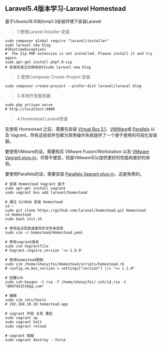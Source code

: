 ## Laravel5.4版本学习-Laravel Homestead

基于Ubuntu16.10和lnmp1.3安装环境下安装Laravel

> 1.使用Laravel Installer 安装

```shell
sudo composer global require "laravel/installer"
sudo laravel new blog
#[RuntimeException]                                                        
#  The Zip PHP extension is not installed. Please install it and try again.  
sudo apt-get install php7.0-zip
# 安装完成之后继续执行sudo laravel new blog
```

> 2.使用Composer Create-Project 安装

```shell
sudo composer create-project --prefer-dist laravel/laravel blog
```

> 3.本地开发服务器

```shell
sudo php artisan serve
# http://localhost:8000
```

> 4.Homestead Laravel安装

在使用 Homestead 之前，需要先安装 [Virtual Box 5.1](https://www.virtualbox.org/wiki/Downloads)、[VMWare](https://www.vmware.com/)或 [Parallels](http://www.parallels.com/products/desktop/) 以及 Vagrant，所有这些软件包都为常用操作系统提供了一个便于使用的可视化安装器。

要使用VMware的话，需要购买 VMware Fusion/Workstation 以及 [VMware Vagrant plug-in](https://www.vagrantup.com/vmware)，尽管不便宜，但是VMware可以提供更好的性能和更好的体验。

要使用Parallels的话，需要安装 [Parallels Vagrant plug-in](https://github.com/Parallels/vagrant-parallels)，这是免费的。

```shell
# 安装 Homestead Vagrant 盒子
sudo apt-get install vagrant
sudo vagrant box add laravel/homestead

# 通过 GitHub 安装 Homestead
cd ~
sudo git clone https://github.com/laravel/homestead.git Homestead
cd Homestead
sudo bash init.sh

# 修改站点信息或者同步文件夹信息
sudo vim ~/.homestead/Homestead.ymal

# 修改vagrant版本 
sudo vim Vagrantfile 
# Vagrant.require_version '<= 1.9.0'

# 修改homestead限制
sudo vim /home/shenyifei/Homestead/scripts/homestead.rb 
# config.vm.box_version = settings["version"] ||= "<= 1.1.0"

# 创建ssh
sudo ssh-keygen -t rsa -f /home/shenyifei/.ssh/id_rsa -C "809745357@qq.com"

# 编辑
sudo vim /etc/hosts
# 192.168.10.10 homestead.app

# vagrant 开启 关机 重启
sudo vagrant up
sudo vagrant halt
sudo vagrant reload

# vagrant 销毁
sudo vagrant destroy --force
```



